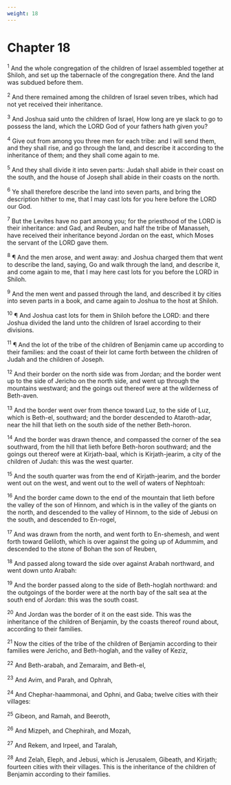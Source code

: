 ```yaml
---
weight: 18
---
```


# Chapter 18

<sup>1</sup> And the whole congregation of the children of Israel assembled together at Shiloh, and set up the tabernacle of the congregation there. And the land was subdued before them. 

<sup>2</sup> And there remained among the children of Israel seven tribes, which had not yet received their inheritance. 

<sup>3</sup> And Joshua said unto the children of Israel, How long are ye slack to go to possess the land, which the LORD God of your fathers hath given you? 

<sup>4</sup> Give out from among you three men for each tribe: and I will send them, and they shall rise, and go through the land, and describe it according to the inheritance of them; and they shall come again to me. 

<sup>5</sup> And they shall divide it into seven parts: Judah shall abide in their coast on the south, and the house of Joseph shall abide in their coasts on the north. 

<sup>6</sup> Ye shall therefore describe the land into seven parts, and bring the description hither to me, that I may cast lots for you here before the LORD our God. 

<sup>7</sup> But the Levites have no part among you; for the priesthood of the LORD is their inheritance: and Gad, and Reuben, and half the tribe of Manasseh, have received their inheritance beyond Jordan on the east, which Moses the servant of the LORD gave them. 

<sup>8</sup> ¶ And the men arose, and went away: and Joshua charged them that went to describe the land, saying, Go and walk through the land, and describe it, and come again to me, that I may here cast lots for you before the LORD in Shiloh. 

<sup>9</sup> And the men went and passed through the land, and described it by cities into seven parts in a book, and came again to Joshua to the host at Shiloh. 

<sup>10</sup> ¶ And Joshua cast lots for them in Shiloh before the LORD: and there Joshua divided the land unto the children of Israel according to their divisions. 

<sup>11</sup> ¶ And the lot of the tribe of the children of Benjamin came up according to their families: and the coast of their lot came forth between the children of Judah and the children of Joseph. 

<sup>12</sup> And their border on the north side was from Jordan; and the border went up to the side of Jericho on the north side, and went up through the mountains westward; and the goings out thereof were at the wilderness of Beth-aven. 

<sup>13</sup> And the border went over from thence toward Luz, to the side of Luz, which is Beth-el, southward; and the border descended to Ataroth-adar, near the hill that lieth on the south side of the nether Beth-horon. 

<sup>14</sup> And the border was drawn thence, and compassed the corner of the sea southward, from the hill that lieth before Beth-horon southward; and the goings out thereof were at Kirjath-baal, which is Kirjath-jearim, a city of the children of Judah: this was the west quarter. 

<sup>15</sup> And the south quarter was from the end of Kirjath-jearim, and the border went out on the west, and went out to the well of waters of Nephtoah: 

<sup>16</sup> And the border came down to the end of the mountain that lieth before the valley of the son of Hinnom, and which is in the valley of the giants on the north, and descended to the valley of Hinnom, to the side of Jebusi on the south, and descended to En-rogel, 

<sup>17</sup> And was drawn from the north, and went forth to En-shemesh, and went forth toward Geliloth, which is over against the going up of Adummim, and descended to the stone of Bohan the son of Reuben, 

<sup>18</sup> And passed along toward the side over against Arabah northward, and went down unto Arabah: 

<sup>19</sup> And the border passed along to the side of Beth-hoglah northward: and the outgoings of the border were at the north bay of the salt sea at the south end of Jordan: this was the south coast. 

<sup>20</sup> And Jordan was the border of it on the east side. This was the inheritance of the children of Benjamin, by the coasts thereof round about, according to their families. 

<sup>21</sup> Now the cities of the tribe of the children of Benjamin according to their families were Jericho, and Beth-hoglah, and the valley of Keziz, 

<sup>22</sup> And Beth-arabah, and Zemaraim, and Beth-el, 

<sup>23</sup> And Avim, and Parah, and Ophrah, 

<sup>24</sup> And Chephar-haammonai, and Ophni, and Gaba; twelve cities with their villages: 

<sup>25</sup> Gibeon, and Ramah, and Beeroth, 

<sup>26</sup> And Mizpeh, and Chephirah, and Mozah, 

<sup>27</sup> And Rekem, and Irpeel, and Taralah, 

<sup>28</sup> And Zelah, Eleph, and Jebusi, which is Jerusalem, Gibeath, and Kirjath; fourteen cities with their villages. This is the inheritance of the children of Benjamin according to their families. 


